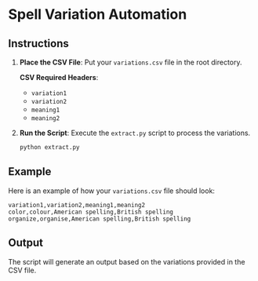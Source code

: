 # Spell Variation Automation

## Instructions

1. **Place the CSV File**: Put your `variations.csv` file in the root directory.

   **CSV Required Headers**:

   - `variation1`
   - `variation2`
   - `meaning1`
   - `meaning2`

2. **Run the Script**: Execute the `extract.py` script to process the variations.

   ```bash
   python extract.py
   ```

## Example

Here is an example of how your `variations.csv` file should look:

```csv
variation1,variation2,meaning1,meaning2
color,colour,American spelling,British spelling
organize,organise,American spelling,British spelling
```

## Output

The script will generate an output based on the variations provided in the CSV file.
